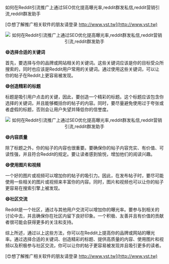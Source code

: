 如何在Reddit引流推广上通过SEO优化提高曝光率,reddit群发私信,reddit营销引流,reddit群发助手

[😍想了解推广相关软件的朋友请登录 http://www.vst.tw](http://www.vst.tw)

 <center><img src="https://vst.tw/MP4/tuiguang/png/3.png" alt="如何在Reddit引流推广上通过SEO优化提高曝光率,reddit群发私信,reddit营销引流,reddit群发助手"></center>

**😄选择合适的关键词**

首先，要选择与你的品牌或网站相关的关键词。这些关键词应该是你的目标受众所搜索的，同时也应该是Reddit用户常用的关键词。通过使用这些关键词，可以让你的帖子在Reddit上更容易被发现。

**😄创造精彩的标题**

标题是吸引用户点击的关键，因此，要创造一个精彩的标题。这个标题应该包含你选择的关键词，并且能够概括你的帖子的内容。同时，要尽量避免使用过于夸张或者虚假的标题，否则会让用户失望并降低你的信誉度。

 <center><img src="https://vst.tw/MP4/tuiguang/png/7.png" alt="如何在Reddit引流推广上通过SEO优化提高曝光率,reddit群发私信,reddit营销引流,reddit群发助手"></center>

**😄内容质量**

除了标题之外，你的帖子的内容也很重要。要确保你的帖子内容充实、有价值、可读性强，并且符合Reddit的规定。要让读者感到愉悦，增加他们的阅读兴趣。

**😄使用图片和视频**

一个好的图片或视频可以增加你的帖子的吸引力。因此，在发布帖子时，要尽可能使用一些相关的图片或视频来丰富你的内容。同时，图片和视频也可以让你的帖子更容易在搜索引擎上被发现。

**😄社区交流**

Reddit是一个社区，通过与其他用户交流可以增加你的曝光率。要参与到相关的讨论中去，并且确保你在社区内留下良好印象。一个积极、友善并且有价值的贡献者很可能会获得更多的关注和支持。

综上所述，通过以上这些方法，你可以在Reddit上提高你的品牌或网站的曝光率。通过选择合适的关键词、创造精彩的标题、提供高质量的内容、使用图片和视频以及积极参与社区交流，你可以让你的帖子更容易被发现并且吸引更多的读者。

[😍想了解推广相关软件的朋友请登录 http://www.vst.tw](http://www.vst.tw)



